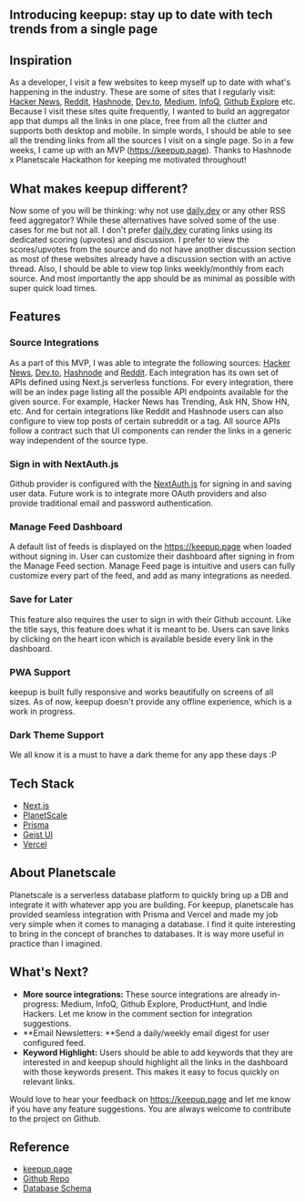 ## Introducing keepup: stay up to date with tech trends from a single page

## Inspiration
As a developer, I visit a few websites to keep myself up to date with what's happening in the industry. These are some of sites that I regularly visit: [Hacker News](https://news.ycombinator.com/), [Reddit](https://www.reddit.com/), [Hashnode](https://hashnode.com/), [Dev.to](https://dev.to/), [Medium](https://medium.com/), [InfoQ](https://www.infoq.com/), [Github Explore](https://github.com/explore) etc. Because I visit these sites quite frequently, I wanted to build an aggregator app that dumps all the links in one place, free from all the clutter and supports both desktop and mobile. In simple words, I should be able to see all the trending links from all the sources I visit on a single page. So in a few weeks, I came up with an MVP (https://keepup.page). Thanks to Hashnode x Planetscale Hackathon for keeping me motivated throughout!

## What makes keepup different?
Now some of you will be thinking: why not use [daily.dev](https://daily.dev/) or any other RSS feed aggregator? While these alternatives have solved some of the use cases for me but not all. I don't prefer [daily.dev](https://daily.dev/) curating links using its dedicated scoring (upvotes) and discussion. I prefer to view the scores/upvotes from the source and do not have another discussion section as most of these websites already have a discussion section with an active thread. Also, I should be able to view top links weekly/monthly from each source. And most importantly the app should be as minimal as possible with super quick load times.

## Features

### Source Integrations
As a part of this MVP, I was able to integrate the following sources: [Hacker News](https://news.ycombinator.com/), [Dev.to](https://dev.to/), [Hashnode](https://hashnode.com/) and [Reddit](https://www.reddit.com/). Each integration has its own set of APIs defined using Next.js serverless functions. For every integration, there will be an index page listing all the possible API endpoints available for the given source. For example, Hacker News has Trending, Ask HN, Show HN, etc. And for certain integrations like Reddit and Hashnode users can also configure to view top posts of certain subreddit or a tag. All source APIs follow a contract such that UI components can render the links in a generic way independent of the source type.

### Sign in with NextAuth.js
Github provider is configured with the [NextAuth.js](https://next-auth.js.org/) for signing in and saving user data. Future work is to integrate more OAuth providers and also provide traditional email and password authentication.

### Manage Feed Dashboard
A default list of feeds is displayed on the https://keepup.page when loaded without signing in. User can customize their dashboard after signing in from the Manage Feed section. Manage Feed page is intuitive and users can fully customize every part of the feed, and add as many integrations as needed.

### Save for Later
This feature also requires the user to sign in with their Github account. Like the title says, this feature does what it is meant to be. Users can save links by clicking on the heart icon which is available beside every link in the dashboard.

### PWA Support
keepup is built fully responsive and works beautifully on screens of all sizes. As of now, keepup doesn't provide any offline experience, which is a work in progress.  

### Dark Theme Support
We all know it is a must to have a dark theme for any app these days :P

## Tech Stack
- [Next.js](https://nextjs.org/)
- [PlanetScale](https://planetscale.com/)
- [Prisma](prisma.io)
- [Geist UI](https://geist-ui.dev/en-us)
- [Vercel](https://vercel.com/)

## About Planetscale
Planetscale is a serverless database platform to quickly bring up a DB and integrate it with whatever app you are building. For keepup, planetscale has provided seamless integration with Prisma and Vercel and made my job very simple when it comes to managing a database. I find it quite interesting to bring in the concept of branches to databases. It is way more useful in practice than I imagined.

## What's Next?
- **More source integrations:** These source integrations are already in-progress: Medium, InfoQ, Github Explore, ProductHunt, and Indie Hackers. Let me know in the comment section for integration suggestions.
- **Email Newsletters: **Send a daily/weekly email digest for user configured feed.
- **Keyword Highlight:** Users should be able to add keywords that they are interested in and keepup should highlight all the links in the dashboard with those keywords present. This makes it easy to focus quickly on relevant links.

Would love to hear your feedback on https://keepup.page and let me know if you have any feature suggestions. You are always welcome to contribute to the project on Github.

## Reference
- [keepup.page](https://keepup.page/)
- [Github Repo](https://github.com/hkandala/keepup)
- [Database Schema](https://github.com/hkandala/keepup/blob/main/prisma/schema.prisma)